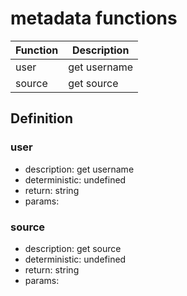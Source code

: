 # metadata functions

|Function    |Description                                   |
|------------|----------------------------------------------|
|user|get username|
|source|get source|

## Definition

### user

- description: get username
- deterministic: undefined
- return: string
- params:

### source

- description: get source
- deterministic: undefined
- return: string
- params:
